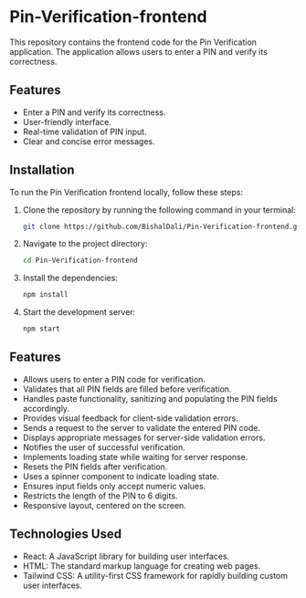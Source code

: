 
# Pin-Verification-frontend

This repository contains the frontend code for the Pin Verification application. The application allows users to enter a PIN and verify its correctness.

## Features

- Enter a PIN and verify its correctness.
- User-friendly interface.
- Real-time validation of PIN input.
- Clear and concise error messages.

## Installation

To run the Pin Verification frontend locally, follow these steps:

1. Clone the repository by running the following command in your terminal:

   ```bash
   git clone https://github.com/BishalDali/Pin-Verification-frontend.git
   ```
2. Navigate to the project directory:

   ```bash
   cd Pin-Verification-frontend
   ```
3. Install the dependencies:

   ```bash
   npm install
   ```
4. Start the development server:

   ```bash
   npm start
   ```

## Features

* Allows users to enter a PIN code for verification.
* Validates that all PIN fields are filled before verification.
* Handles paste functionality, sanitizing and populating the PIN fields accordingly.
* Provides visual feedback for client-side validation errors.
* Sends a request to the server to validate the entered PIN code.
* Displays appropriate messages for server-side validation errors.
* Notifies the user of successful verification.
* Implements loading state while waiting for server response.
* Resets the PIN fields after verification.
* Uses a spinner component to indicate loading state.
* Ensures input fields only accept numeric values.
* Restricts the length of the PIN to 6 digits.
* Responsive layout, centered on the screen.

## Technologies Used

* React: A JavaScript library for building user interfaces.
* HTML: The standard markup language for creating web pages.
* Tailwind CSS: A utility-first CSS framework for rapidly building custom user interfaces.
